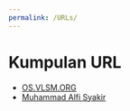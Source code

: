 ```yaml
---
permalink: /URLs/
---
```


# Kumpulan URL

* [OS.VLSM.ORG](https://os.vlsm.org/)
* [Muhammad Alfi Syakir](../)
